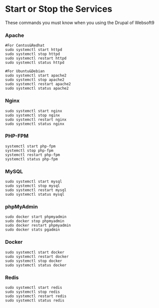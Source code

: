 # Start or Stop the Services

These commands you must know when you using the Drupal of Websoft9

### Apache

```shell
#For Centos&Redhat
sudo systemctl start httpd
sudo systemctl stop httpd
sudo systemctl restart httpd
sudo systemctl status httpd

#For Ubuntu&Debian
sudo systemctl start apache2
sudo systemctl stop apache2
sudo systemctl restart apache2
sudo systemctl status apache2
```

### Nginx

```shell
sudo systemctl start nginx
sudo systemctl stop nginx
sudo systemctl restart nginx
sudo systemctl status nginx
```

### PHP-FPM

```shell
systemctl start php-fpm
systemctl stop php-fpm
systemctl restart php-fpm
systemctl status php-fpm
```

### MySQL

```shell
sudo systemctl start mysql
sudo systemctl stop mysql
sudo systemctl restart mysql
sudo systemctl status mysql
```

### phpMyAdmin

```shell
sudo docker start phpmyadmin
sudo docker stop phpmyadmin
sudo docker restart phpmyadmin
sudo docker stats pgadmin
```


### Docker

```shell
sudo systemctl start docker
sudo systemctl restart docker
sudo systemctl stop docker
sudo systemctl status docker
```

### Redis

```shell
sudo systemctl start redis
sudo systemctl stop redis
sudo systemctl restart redis
sudo systemctl status redis
```